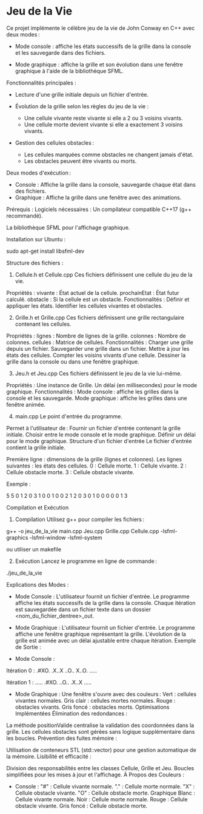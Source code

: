 # Jeu de la Vie

Ce projet implémente le célèbre jeu de la vie de John Conway en C++ avec deux modes :

- Mode console : affiche les états successifs de la grille dans la console et les sauvegarde dans des fichiers.

- Mode graphique : affiche la grille et son évolution dans une fenêtre graphique à l'aide de la bibliothèque SFML.

Fonctionnalités principales : 

- Lecture d'une grille initiale depuis un fichier d'entrée.
- Évolution de la grille selon les règles du jeu de la vie :
    - Une cellule vivante reste vivante si elle a 2 ou 3 voisins vivants.
    - Une cellule morte devient vivante si elle a exactement 3 voisins vivants.

- Gestion des cellules obstacles :
    - Les cellules marquées comme obstacles ne changent jamais d'état.
    - Les obstacles peuvent être vivants ou morts.

Deux modes d'exécution :
 - Console : Affiche la grille dans la console, sauvegarde chaque état dans des fichiers.
 - Graphique : Affiche la grille dans une fenêtre avec des animations.

Prérequis :
Logiciels nécessaires :
Un compilateur compatible C++17 (g++ recommandé).

La bibliothèque SFML pour l'affichage graphique.

Installation sur Ubuntu :

sudo apt-get install libsfml-dev

Structure des fichiers : 
1. Cellule.h et Cellule.cpp
Ces fichiers définissent une cellule du jeu de la vie.

Propriétés :
vivante : État actuel de la cellule.
prochainEtat : État futur calculé.
obstacle : Si la cellule est un obstacle.
Fonctionnalités :
Définir et appliquer les états.
Identifier les cellules vivantes et obstacles.

2. Grille.h et Grille.cpp
Ces fichiers définissent une grille rectangulaire contenant les cellules.

Propriétés :
lignes : Nombre de lignes de la grille.
colonnes : Nombre de colonnes.
cellules : Matrice de cellules.
Fonctionnalités :
Charger une grille depuis un fichier.
Sauvegarder une grille dans un fichier.
Mettre à jour les états des cellules.
Compter les voisins vivants d'une cellule.
Dessiner la grille dans la console ou dans une fenêtre graphique.

3. Jeu.h et Jeu.cpp
Ces fichiers définissent le jeu de la vie lui-même.

Propriétés :
Une instance de Grille.
Un délai (en millisecondes) pour le mode graphique.
Fonctionnalités :
Mode console : affiche les grilles dans la console et les sauvegarde.
Mode graphique : affiche les grilles dans une fenêtre animée.

4. main.cpp
Le point d'entrée du programme.

Permet à l'utilisateur de :
Fournir un fichier d'entrée contenant la grille initiale.
Choisir entre le mode console et le mode graphique.
Définir un délai pour le mode graphique.
Structure d'un fichier d'entrée
Le fichier d'entrée contient la grille initiale.

Première ligne : dimensions de la grille (lignes et colonnes).
Les lignes suivantes : les états des cellules.
0 : Cellule morte.
1 : Cellule vivante.
2 : Cellule obstacle morte.
3 : Cellule obstacle vivante.

Exemple :

5 5
0 1 2 0 3
1 0 0 1 0
0 2 1 2 0
3 0 1 0 0
0 0 0 1 3

Compilation et Exécution
1. Compilation
Utilisez g++ pour compiler les fichiers :

g++ -o jeu_de_la_vie main.cpp Jeu.cpp Grille.cpp Cellule.cpp -lsfml-graphics -lsfml-window -lsfml-system

ou utiliser un makefile

2. Exécution
Lancez le programme en ligne de commande :

./jeu_de_la_vie

Explications des Modes : 
- Mode Console :
L'utilisateur fournit un fichier d'entrée.
Le programme affiche les états successifs de la grille dans la console.
Chaque itération est sauvegardée dans un fichier texte dans un dossier <nom_du_fichier_dentree>_out.

- Mode Graphique :
L'utilisateur fournit un fichier d'entrée.
Le programme affiche une fenêtre graphique représentant la grille.
L'évolution de la grille est animée avec un délai ajustable entre chaque itération.
Exemple de Sortie : 

- Mode Console :

Itération 0 :
    .#XO.
    .X..X
    ..O..
    X..O.
    .....

Itération 1 :
    .....
    .#XO.
    ..O..
    .X..X
    .....

- Mode Graphique : 
Une fenêtre s'ouvre avec des couleurs :
Vert : cellules vivantes normales.
Gris clair : cellules mortes normales.
Rouge : obstacles vivants.
Gris foncé : obstacles morts.
Optimisations Implémentées
Élimination des redondances :

La méthode positionValide centralise la validation des coordonnées dans la grille.
Les cellules obstacles sont gérées sans logique supplémentaire dans les boucles.
Prévention des fuites mémoire :

Utilisation de conteneurs STL (std::vector) pour une gestion automatique de la mémoire.
Lisibilité et efficacité :

Division des responsabilités entre les classes Cellule, Grille et Jeu.
Boucles simplifiées pour les mises à jour et l'affichage.
À Propos des Couleurs :

- Console :
"#" : Cellule vivante normale.
"." : Cellule morte normale.
"X" : Cellule obstacle vivante.
"O" : Cellule obstacle morte.
Graphique
Blanc : Cellule vivante normale.
Noir : Cellule morte normale.
Rouge : Cellule obstacle vivante.
Gris foncé : Cellule obstacle morte.
